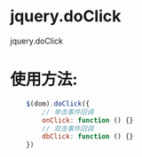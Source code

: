 # jquery.doClick
jquery.doClick

# 使用方法:
```javascript
    $(dom).doClick({
        // 单击事件回调
        onClick: function () {}
        // 双击事件回调
        dbClick: function () {}
    })
```
